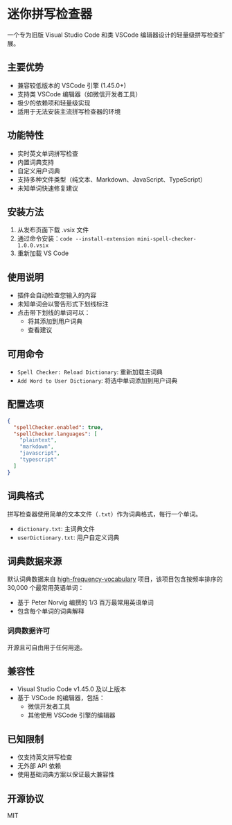 # 迷你拼写检查器

一个专为旧版 Visual Studio Code 和类 VSCode 编辑器设计的轻量级拼写检查扩展。

## 主要优势

- 兼容较低版本的 VSCode 引擎 (1.45.0+)
- 支持类 VSCode 编辑器（如微信开发者工具）
- 极少的依赖项和轻量级实现
- 适用于无法安装主流拼写检查器的环境

## 功能特性

- 实时英文单词拼写检查
- 内置词典支持
- 自定义用户词典
- 支持多种文件类型（纯文本、Markdown、JavaScript、TypeScript）
- 未知单词快速修复建议

## 安装方法

1. 从发布页面下载 .vsix 文件
2. 通过命令安装：`code --install-extension mini-spell-checker-1.0.0.vsix`
3. 重新加载 VS Code

## 使用说明

- 插件会自动检查您输入的内容
- 未知单词会以警告形式下划线标注
- 点击带下划线的单词可以：
  - 将其添加到用户词典
  - 查看建议

## 可用命令

- `Spell Checker: Reload Dictionary`: 重新加载主词典
- `Add Word to User Dictionary`: 将选中单词添加到用户词典

## 配置选项

```json
{
  "spellChecker.enabled": true,
  "spellChecker.languages": [
    "plaintext",
    "markdown",
    "javascript",
    "typescript"
  ]
}
```

## 词典格式

拼写检查器使用简单的文本文件（`.txt`）作为词典格式，每行一个单词。

- `dictionary.txt`: 主词典文件
- `userDictionary.txt`: 用户自定义词典

## 词典数据来源

默认词典数据来自 [high-frequency-vocabulary](https://github.com/arstgit/high-frequency-vocabulary) 项目，该项目包含按频率排序的 30,000 个最常用英语单词：

- 基于 Peter Norvig 编撰的 1/3 百万最常用英语单词
- 包含每个单词的词典解释

### 词典数据许可

开源且可自由用于任何用途。

## 兼容性

- Visual Studio Code v1.45.0 及以上版本
- 基于 VSCode 的编辑器，包括：
  - 微信开发者工具
  - 其他使用 VSCode 引擎的编辑器

## 已知限制

- 仅支持英文拼写检查
- 无外部 API 依赖
- 使用基础词典方案以保证最大兼容性

## 开源协议

MIT
